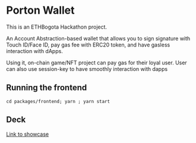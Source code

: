# Porton Wallet

This is an ETHBogota Hackathon project.

An Account Abstraction-based wallet that allows you to sign signature with Touch ID/Face ID, 
pay gas fee with ERC20 token, and have gasless interaction with dApps.

Using it, on-chain game/NFT project can pay gas for their loyal user. 
User can also use session-key to have smoothly interaction with dapps

## Running the frontend

`cd packages/frontend; yarn ; yarn start`

## Deck

[Link to showcase](https://ethglobal.com/showcase/porton-wallet-fo21h)
